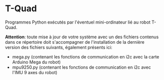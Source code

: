 # T-Quad
Programmes Python exécutés par l'éventuel mini-ordinateur lié au robot T-Quad.

**Attention**: toute mise à jour de votre système avec un des fichiers contenus dans ce répertoire doit s'accompagner de l'installation de la dernière version des fichiers suivants, également présents ici:

- mega.py (contenant les fonctions de communication en i2c avec la carte Arduino Mega du robot)
- mpu9250.py (contenant les fonctions de communication en i2c avec l'IMU 9 axes du robot)